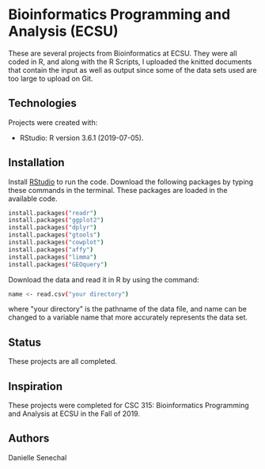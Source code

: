 # Bioinformatics Programming and Analysis (ECSU)
These are several projects from Bioinformatics at ECSU. They were all coded in R, and along with the R Scripts, I uploaded the knitted documents that contain 
the input as well as output since some of the data sets used are too large to upload on Git.

## Technologies
Projects were created with:
* RStudio: R version 3.6.1 (2019-07-05).

## Installation
Install [RStudio](https://rstudio.com/products/rstudio/download/) to run the code.
Download the following packages by typing these commands in the terminal. These packages are loaded in the available code.  
```bash
install.packages("readr")
install.packages("ggplot2")
install.packages("dplyr")
install.packages("gtools")
install.packages("cowplot")
install.packages("affy")
install.packages("limma")
install.packages("GEOquery")
```
  
 Download the data and read it in R by using the command:
```bash
name <- read.csv("your directory")
```
where "your directory" is the pathname of the data file, and name can be changed to a variable name that more accurately represents the data set.



## Status
These projects are all completed. 

## Inspiration
These projects were completed for CSC 315: Bioinformatics Programming and Analysis at ECSU in the Fall of 2019. 

## Authors
Danielle Senechal
